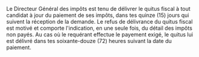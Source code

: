 Le Directeur Général des impôts est tenu de délivrer le quitus fiscal à tout candidat à jour du paiement de ses impôts, dans tes quinze (15) jours qui suivent la réception de la demande. Le refus de délivrance du quitus fiscal est motivé et comporte l'indication, en une seule fois, du détail des impôts non payés.
Au cas où le requérant effectue le payement exigé, le quitus lui est délivré dans tes soixante-douze (72) heures suivant la date du paiement.